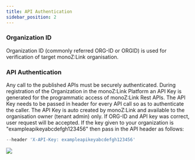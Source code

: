 ```yaml
---
title: API Authentication
sidebar_position: 2
---
```

### Organization ID
Organization ID (commonly referred ORG-ID or ORGID) is used for verification of target monoZ:Link organisation.

### API Authentication
Any call to the published APIs must be securely authenticated. During registration of the Organization in the monoZ:Link Platform an API Key is generated for the programmatic access of monoZ:Link Rest APIs. The API Key needs to be passed in header for every API call so as to authenticate the caller. The API Key is auto created by monoZ:Link and available to the organisation owner (tenant admin) only. If ORG-ID and API key was correct, user request will be accepted. If the key given to your organization is "exampleapikeyabcdefgh123456"  then pass in the API header as follows:

```jsx
--header 'X-API-Key: exampleapikeyabcdefgh123456'
```
  <div className="card apiLogin">
    <div className="card__body">
<img src={require('@site/static/img/cc.jpg').default} />
</div>
</div>

